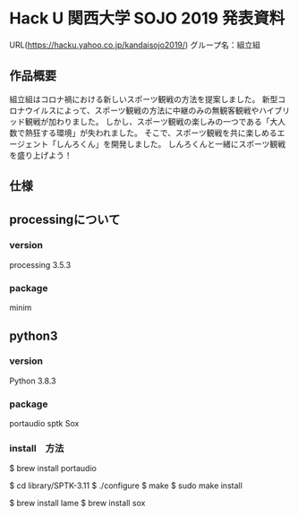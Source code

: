 # Hack U 関西大学 SOJO 2019 発表資料
URL(https://hacku.yahoo.co.jp/kandaisojo2019/)
グループ名：組立組

## 作品概要

組立組はコロナ禍における新しいスポーツ観戦の方法を提案しました。
新型コロナウイルスによって、スポーツ観戦の方法に中継のみの無観客観戦やハイブリッド観戦が加わりました。
しかし、スポーツ観戦の楽しみの一つである「大人数で熱狂する環境」が失われました。
そこで、スポーツ観戦を共に楽しめるエージェント「しんろくん」を開発しました。
しんろくんと一緒にスポーツ観戦を盛り上げよう！

## 仕様



## processingについて

### version

processing 3.5.3

### package

minim

## python3

### version

Python 3.8.3

### package

portaudio
sptk
Sox

### install　方法

$ brew install portaudio

$ cd library/SPTK-3.11
$ ./configure
$ make
$ sudo make install

$ brew install lame
$ brew install sox
